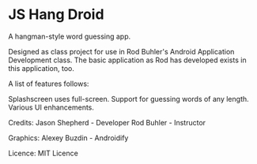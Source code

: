 # JS Hang Droid
A hangman-style word guessing app.

Designed as class project for use in Rod Buhler's Android Application Development class.
The basic application as Rod has developed exists in this application, too.

A list of features follows:

Splashscreen uses full-screen.
Support for guessing words of any length.
Various UI enhancements.

Credits:
Jason Shepherd - Developer
Rod Buhler - Instructor

Graphics:
Alexey Buzdin - Androidify

Licence:
MIT Licence



